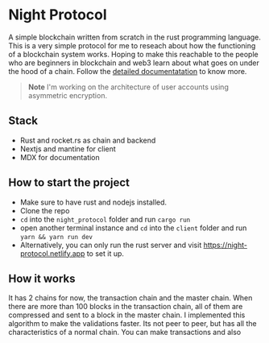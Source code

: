 # Night Protocol
A simple blockchain written from scratch in the rust programming language. This is a very simple protocol for me to reseach about how the functioning of a blockchain system works. Hoping to make this reachable to the people who are beginners in blockchain and web3 learn about what goes on under the hood of a chain. Follow the [detailed documentatation](https://night-protocol.netlify.app/explore) to know more.

> **Note**
> I'm working on the architecture of user accounts using asymmetric encryption.

## Stack
- Rust and rocket.rs as chain and backend
- Nextjs and mantine for client
- MDX for documentation

## How to start the project
- Make sure to have rust and nodejs installed.
- Clone the repo
- `cd` into the `night_protocol` folder and run `cargo run`
- open another terminal instance and  `cd` into the `client` folder and run `yarn && yarn run dev`
- Alternatively, you can only run the rust server and visit https://night-protocol.netlify.app to set it up.

## How it works

It has 2 chains for now, the transaction chain and the master chain. When there are more than 100 blocks in the transaction chain, all of them are compressed and sent to a block in the master chain. I implemented this algorithm to make the validations faster. Its not peer to peer, but has all the characteristics of a normal chain. You can make transactions and also